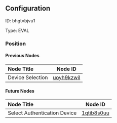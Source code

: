 # <nil>
## Configuration
ID:  bhgtvbjvu1

Type: EVAL 








### Position

#### Previous Nodes
| Node Title | Node ID |
| :------------- | ------------ |
| Device Selection | [uoyh9kzwil](./uoyh9kzwil.md) | 
 
 #### Future Nodes
| Node Title | Node ID |
| :------------- | ------------ |
| Select Authentication Device |[1qtib8s0uu](./1qtib8s0uu.md) | 